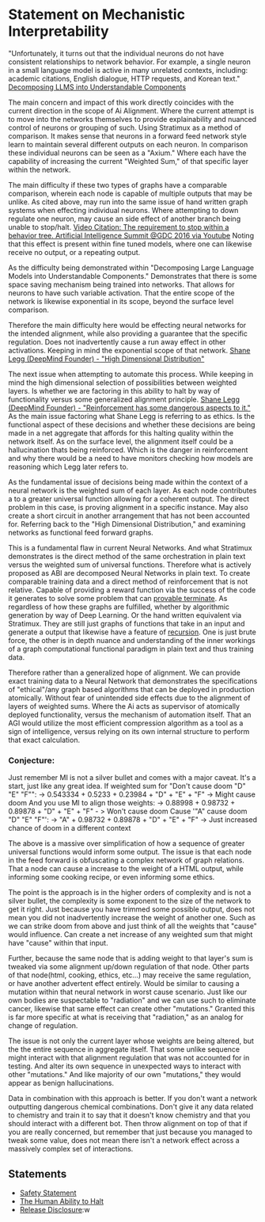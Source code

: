 # Statement on Mechanistic Interpretability
"Unfortunately, it turns out that the individual neurons do not have consistent relationships to network behavior. For example, a single neuron in a small language model is active in many unrelated contexts, including: academic citations, English dialogue, HTTP requests, and Korean text." [Decomposing LLMS into Understandable Components](https://www.anthropic.com/index/decomposing-language-models-into-understandable-components)

The main concern and impact of this work directly coincides with the current direction in the scope of Ai Alignment. Where the current attempt is to move into the networks themselves to provide explainability and nuanced control of neurons or grouping of such. Using Stratimux as a method of comparison. It makes sense that neurons in a forward feed network style learn to maintain several different outputs on each neuron. In comparison these individual neurons can be seen as a "Axium." Where each have the capability of increasing the current "Weighted Sum," of that specific layer within the network.

The main difficulty if these two types of graphs have a comparable comparison, wherein each node is capable of multiple outputs that may be unlike. As cited above, may run into the same issue of hand written graph systems when effecting individual neurons. Where attempting to down regulate one neuron, may cause an side effect of another branch being unable to stop/halt. [Video Citation: The requirement to stop within a behavior tree. Artificial Intelligence Summit @GDC 2016 via Youtube](https://youtube.com/clip/UgkxtZlIbvaMv0OUCJ5kJFiaUCjmEQCBD0C6?si=tkrAkvbpqByq096U) Noting that this effect is present within fine tuned models, where one can likewise receive no output, or a repeating output.

As the difficulty being demonstrated within "Decomposing Large Language Models into Understandable Components." Demonstrates that there is some space saving mechanism being trained into networks. That allows for neurons to have such variable activation. That the entire scope of the network is likewise exponential in its scope, beyond the surface level comparison.

Therefore the main difficulty here would be effecting neural networks for the intended alignment, while also providing a guarantee that the specific regulation. Does not inadvertently cause a run away effect in other activations. Keeping in mind the exponential scope of that network.
[Shane Legg (DeepMind Founder) - "High Dimensional Distribution"](https://youtube.com/clip/UgkxdUzTJNLBNf3o3hdQFq4Vs3jdQqXSDsuS?si=rckF9heUS4fVQfFV)

The next issue when attempting to automate this process. While keeping in mind the high dimensional selection of possibilities between weighted layers. Is whether we are factoring in this ability to halt by way of functionality versus some generalized alignment principle.
[Shane Legg (DeepMind Founder) - "Reinforcement has some dangerous aspects to it."](https://youtube.com/clip/Ugkx94rHRlwdiUdzphZTM0ZYRK_pmQUKstk3?si=Y6qohoaqNbacdf8h) As the main issue factoring what Shane Legg is referring to as ethics. Is the functional aspect of these decisions and whether these decisions are being made in a net aggregate that affords for this halting quality within the network itself. As on the surface level, the alignment itself could be a hallucination thats being reinforced. Which is the danger in reinforcement and why there would be a need to have monitors checking how models are reasoning which Legg later refers to.

As the fundamental issue of decisions being made within the context of a neural network is the weighted sum of each layer. As each node contributes a to a greater universal function allowing for a coherent output. The direct problem in this case, is proving alignment in a specific instance. May also create a short circuit in another arrangement that has not been accounted for. Referring back to the "High Dimensional Distribution," and examining networks as functional feed forward graphs.

This is a fundamental flaw in current Neural Networks. And what Stratimux demonstrates is the direct method of the same orchestration in plain text versus the weighted sum of universal functions. Therefore what is actively proposed as ABI are decomposed Neural Networks in plain text. To create comparable training data and a direct method of reinforcement that is not relative. Capable of providing a reward function via the success of the code it generates to solve some problem that can [provable terminate](https://en.m.wikipedia.org/wiki/Total_functional_programming). As regardless of how these graphs are fulfilled, whether by algorithmic generation by way of Deep Learning. Or the hand written equivalent via Stratimux. They are still just graphs of functions that take in an input and generate a output that likewise have a feature of [recursion](https://blog.gdeltproject.org/llm-infinite-loops-failure-modes-the-current-state-of-llm-entity-extraction/). One is just brute force, the other is in depth nuance and understanding of the inner workings of a graph computational functional paradigm in plain text and thus training data.

Therefore rather than a generalized hope of alignment. We can provide exact training data to a Neural Network that demonstrates the specifications of "ethical"/any graph based algorithms that can be deployed in production atomically. Without fear of unintended side effects due to the alignment of layers of weighted sums. Where the Ai acts as supervisor of atomically deployed functionality, versus the mechanism of automation itself. That an AGI would utilize the most efficient compression algorithm as a tool as a sign of intelligence, versus relying on its own internal structure to perform that exact calculation.

### Conjecture:
Just remember MI is not a silver bullet and comes with a major caveat. It's a start, just like any great idea.
If weighted sum for "Don't cause doom "D" "E" "F"":  ->  0.543334 + 0.5233 + 0.23984 + "D" + "E" + "F" -> Might cause doom
And you use MI to align those weights:               ->  0.88998 + 0.98732 + 0.89878 + "D" + "E" + "F" - > Won't cause doom
Cause '"A" cause doom "D" "E" "F"':                  ->  "A" + 0.98732 + 0.89878 + "D" + "E" + "F" -> Just increased chance of doom in a different context

The above is a massive over simplification of how a sequence of greater universal functions would inform some output. The issue is that each node in the feed forward is obfuscating a complex network of graph relations. That a node can cause a increase to the weight of a HTML output, while informing some cooking recipe, or even informing some ethics.

The point is the approach is in the higher orders of complexity and is not a silver bullet, the complexity is some exponent to the size of the network to get it right. Just because you have trimmed some possible output, does not mean you did not inadvertently increase the weight of another one. Such as we can strike doom from above and just think of all the weights that "cause" would influence. Can create a net increase of any weighted sum that might have "cause" within that input.

Further, because the same node that is adding weight to that layer's sum is tweaked via some alignment up/down regulation of that node. Other parts of that node(html, cooking, ethics, etc...) may receive the same regulation, or have another advertent effect entirely. Would be similar to causing a mutation within that neural network in worst cause scenario. Just like our own bodies are suspectable to "radiation" and we can use such to eliminate cancer, likewise that same effect can create other "mutations." Granted this is far more specific at what is receiving that "radiation," as an analog for change of regulation.

The issue is not only the current layer whose weights are being altered, but the the entire sequence in aggregate itself. That some unlike sequence might interact with that alignment regulation that was not accounted for in testing. And alter its own sequence in unexpected ways to interact with other "mutations." And like majority of our own "mutations," they would appear as benign hallucinations.

Data in combination with this approach is better. If you don't want a network outputting dangerous chemical combinations. Don't give it any data related to chemistry and train it to say that it doesn't know chemistry and that you should interact with a different bot. Then throw alignment on top of that if you are really concerned, but remember that just because you managed to tweak some value, does not mean there isn't a network effect across a massively complex set of interactions.

## Statements
* [Safety Statement](https://github.com/Phuire-Research/Stratimux/blob/main/StatementSafety.md)
* [The Human Ability to Halt](https://github.com/Phuire-Research/Stratimux/blob/main/StatementHH.md)
* [Release Disclosure](https://github.com/Phuire-Research/Stratimux/blob/main/ReleaseDisclosure.md):w